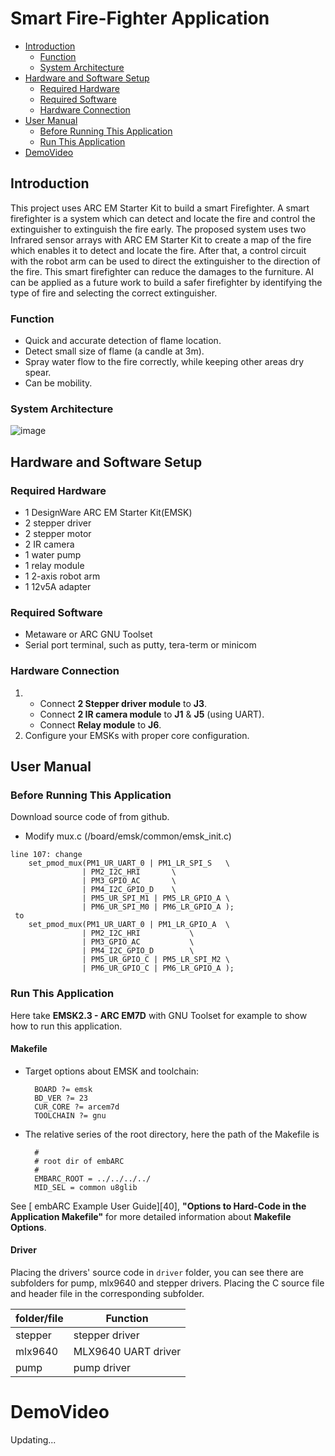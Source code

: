 # Smart Fire-Fighter Application

* [Introduction](#introduction)
	* [Function](#function)
	* [System Architecture](#system-architecture)
* [Hardware and Software Setup](#hardware-and-software-setup)
	* [Required Hardware](#required-hardware)
	* [Required Software](#required-software)
	* [Hardware Connection](#hardware-connection)
* [User Manual](#user-manual)
	* [Before Running This Application](#before-running-this-application)
	* [Run This Application](#run-this-application)
* [DemoVideo](#demovideo)

## Introduction
This project uses ARC EM Starter Kit to build a smart Firefighter. A smart firefighter is a system which can detect and locate the fire and control the extinguisher to extinguish the fire early. The proposed system uses two Infrared sensor arrays with ARC EM Starter Kit to create a map of the fire which enables it to detect and locate the fire. After that, a control circuit with the robot arm can be used to direct the extinguisher to the direction of the fire. This smart firefighter can reduce the damages to the furniture. AI can be applied as a future work to build a safer firefighter by identifying the type of fire and selecting the correct extinguisher.

### Function
- Quick and accurate detection of flame location.
- Detect small size of flame (a candle at 3m).
- Spray water flow to the fire correctly, while keeping other areas dry spear.
- Can be mobility.


### System Architecture
![image](https://github.com/mrninhvn/2019-Synopsys-ARC-Firefighter/blob/master/detailed%20picture/system.png  "System architecture")

## Hardware and Software Setup
### Required Hardware
- 1 DesignWare ARC EM Starter Kit(EMSK)
- 2 stepper driver
- 2 stepper motor
- 2 IR camera
- 1 water pump
- 1 relay module
- 1 2-axis robot arm
- 1 12v5A adapter

### Required Software
- Metaware or ARC GNU Toolset
- Serial port terminal, such as putty, tera-term or minicom

### Hardware Connection
1.
   - Connect **2 Stepper driver module** to **J3**.
   - Connect **2 IR camera module** to **J1** & **J5** (using UART).
   - Connect **Relay module** to **J6**.
2. Configure your EMSKs with proper core configuration.

## User Manual
### Before Running This Application
Download source code of from github.                       

- Modify mux.c (/board/emsk/common/emsk_init.c)
```
line 107: change 
	set_pmod_mux(PM1_UR_UART_0 | PM1_LR_SPI_S	\
				| PM2_I2C_HRI		\
				| PM3_GPIO_AC		\
				| PM4_I2C_GPIO_D	\
				| PM5_UR_SPI_M1 | PM5_LR_GPIO_A	\
				| PM6_UR_SPI_M0 | PM6_LR_GPIO_A );
 to 
	set_pmod_mux(PM1_UR_UART_0 | PM1_LR_GPIO_A	\
				| PM2_I2C_HRI			\
				| PM3_GPIO_AC			\
				| PM4_I2C_GPIO_D		\
				| PM5_UR_GPIO_C | PM5_LR_SPI_M2	\
				| PM6_UR_GPIO_C | PM6_LR_GPIO_A );
```
### Run This Application

Here take **EMSK2.3 - ARC EM7D** with GNU Toolset for example to show how to run this application.

#### Makefile

- Target options about EMSK and toolchain:

		BOARD ?= emsk
		BD_VER ?= 23
		CUR_CORE ?= arcem7d
		TOOLCHAIN ?= gnu

- The relative series of the root directory, here the path of the Makefile is 

		#
		# root dir of embARC
		#
		EMBARC_ROOT = ../../../../
		MID_SEL = common u8glib


See [ embARC Example User Guide][40], **"Options to Hard-Code in the Application Makefile"** for more detailed information about **Makefile Options**.

#### Driver

Placing the drivers' source code in `driver` folder, you can see there are subfolders for pump, mlx9640 and stepper drivers.
Placing the C source file and header file in the corresponding subfolder.

|  folder/file        |            Function           |
| ------------------- | ------------------------------|
|  stepper            |       stepper driver          |
|  mlx9640            |       MLX9640 UART driver     |
|  pump               |       pump driver             |


# DemoVideo
Updating...
